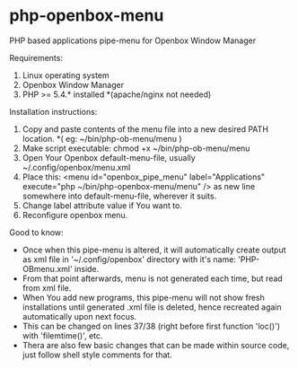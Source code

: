 # php-openbox-menu
PHP based applications pipe-menu for Openbox Window Manager

Requirements: 

1. Linux operating system
2. Openbox Window Manager
3. PHP >= 5.4.* installed *(apache/nginx not needed)

Installation instructions:

1. Copy and paste contents of the menu file into a new desired PATH location. *( eg: ~/bin/php-ob-menu/menu )
2. Make script executable: chmod +x ~/bin/php-ob-menu/menu
3. Open Your Openbox default-menu-file, usually ~/.config/openbox/menu.xml
4. Place this: &lt;menu id="openbox_pipe_menu" label="Applications" execute="php ~/bin/php-openbox-menu/menu" /&gt; 
   as new line somewhere into default-menu-file, wherever it suits.
5. Change label attribute value if You want to. 
6. Reconfigure openbox menu.

Good to know:

- Once when this pipe-menu is altered, it will automatically create output as xml file in '~/.config/openbox' directory with it's name: 'PHP-OBmenu.xml' inside. 
- From that point afterwards, menu is not generated each time, but read from xml file. 
- When You add new programs, this pipe-menu will not show fresh installations until generated .xml file is deleted, hence recreated again automatically upon next focus.
- This can be changed on lines 37/38 (right before first function 'loc()') with 'filemtime()', etc.
- Thera are also few basic changes that can be made within source code, just follow shell style comments for that.
